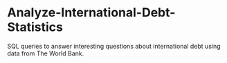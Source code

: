 # Analyze-International-Debt-Statistics
SQL queries to answer interesting questions about international debt using data from The World Bank.
